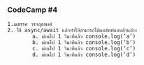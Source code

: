 ### CodeCamp #4
    1.ณธรรศ วรกฤตพงศ์
    2. ใช้ async/await แล้วทำให้สามารถได้ผลลัพท์แบบด้านล่าง
            a. ผ่านไป 1 วินาทีแล้ว console.log(‘a’)
            b. ผ่านไป 1 วินาทีแล้ว console.log(‘b’)
            c. ผ่านไป 1 วินาทีแล้ว console.log(‘c’)
            d. ผ่านไป 1 วินาทีแล้ว console.log(‘d’)
